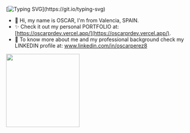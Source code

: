 [![Typing SVG](https://readme-typing-svg.demolab.com/?lines=Fullstack+developer;Typescript+lover;)](https://git.io/typing-svg)

- 👋 Hi, my name is OSCAR, I'm from Valencia, SPAIN.
- ✨ Check it out my personal PORTFOLIO at: [https://oscarprdev.vercel.app/](https://oscarprdev.vercel.app/). 
- 👀 To know more about me and my professional background check my LINKEDIN profile at: www.linkedin.com/in/oscarperez8


<a href="https://github.com/oscarprdev">
  <img height=200 align="center" src="https://github-readme-stats.vercel.app/api/top-langs/?username=oscarprdev&layout=compact&theme=radical" />
</a>


<!---
vlcoscar8/vlcoscar8 is a ✨ special ✨ repository because its `README.md` (this file) appears on your GitHub profile.
You can click the Preview link to take a look at your changes.
--->
